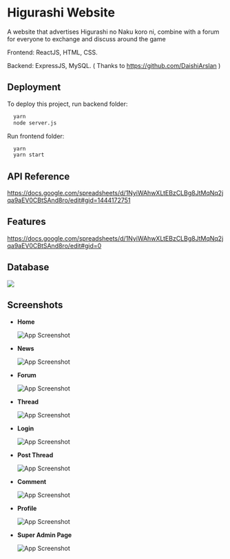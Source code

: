 
# Higurashi Website

A website that advertises Higurashi no Naku koro ni, combine with a forum for everyone to exchange and discuss around the game

Frontend: ReactJS, HTML, CSS.

Backend: ExpressJS, MySQL. ( Thanks to https://github.com/DaishiArslan )



## Deployment

To deploy this project, run backend folder:

```bash
  yarn
  node server.js
```

Run frontend folder:
```bash
  yarn
  yarn start
```
## API Reference
https://docs.google.com/spreadsheets/d/1NyiWAhwXLtEBzCLBg8JtMqNq2jqa9aEV0CBtSAnd8ro/edit#gid=1444172751



## Features

https://docs.google.com/spreadsheets/d/1NyiWAhwXLtEBzCLBg8JtMqNq2jqa9aEV0CBtSAnd8ro/edit#gid=0

## Database

![](https://user-images.githubusercontent.com/71836205/222809735-d7d03062-d150-4d74-baeb-ffc220ec5931.png)

## Screenshots

- **Home**

    ![App Screenshot](https://user-images.githubusercontent.com/71836205/221099438-7675d930-5dc6-4691-8804-9208c810bc77.png)

- **News**

    ![App Screenshot](https://user-images.githubusercontent.com/71836205/221099662-e69894ae-2872-4444-85fc-bc4ff28e3be3.png)

- **Forum**

    ![App Screenshot](https://user-images.githubusercontent.com/71836205/221099714-096bcbc5-b91d-4c3d-8e08-d66164cb70ce.png)

- **Thread**

    ![App Screenshot](https://user-images.githubusercontent.com/71836205/221099749-a2fc2d2c-99aa-4ad2-857f-c8248171f21b.png)

- **Login**

     ![App Screenshot](https://user-images.githubusercontent.com/71836205/221099812-f3e72f72-5de9-4b18-bc27-51968d1cd775.png)

- **Post Thread**

    ![App Screenshot](https://user-images.githubusercontent.com/71836205/221099845-53dc1636-de0c-4e6e-b1fb-f2635d032ebc.png)

- **Comment**

    ![App Screenshot](https://user-images.githubusercontent.com/71836205/221099884-95f8a993-102f-4e34-b3a1-832fbce7477a.png)

- **Profile**

    ![App Screenshot](https://user-images.githubusercontent.com/71836205/221099927-517b0c7b-377f-4b57-a86e-deec8865db48.png)

- **Super Admin Page**

     ![App Screenshot](https://user-images.githubusercontent.com/71836205/221100026-640a78c3-71f4-4a25-8414-891f2e5ff5be.png)
